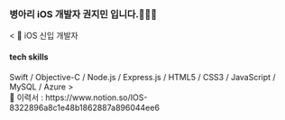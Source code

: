 ### 병아리 iOS 개발자 권지민 입니다.👩🏻‍💻

<
🍎 iOS 신입 개발자<br>
<h4>tech skills</h4>
Swift / Objective-C / Node.js / Express.js / HTML5 / CSS3 / JavaScript / MySQL / Azure >
<br>
🐣 이력서 : https://www.notion.so/IOS-8322896a8c1e48b1862887a896044ee6
<!--
**j2mni/j2mni** is a ✨ _special_ ✨ repository because its `README.md` (this file) appears on your GitHub profile.

Here are some ideas to get you started:

- 🔭 I’m currently working on ...
- 🌱 I’m currently learning ...
- 👯 I’m looking to collaborate on ...
- 🤔 I’m looking for help with ...
- 💬 Ask me about ...
- 📫 How to reach me: ...
- 😄 Pronouns: ...
- ⚡ Fun fact: ...
-->
